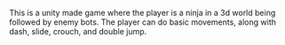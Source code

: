 This is a unity made game where the player is a ninja in a 3d world being followed by enemy bots. The player can do basic movements, along with dash, slide, crouch, and double jump.
